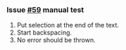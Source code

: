 ### Issue [#59](https://github.com/ckeditor/ckeditor5-typing/issues/59) manual test

1. Put selection at the end of the text.
2. Start backspacing.
3. No error should be thrown.
